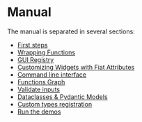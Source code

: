 Manual
======

The manual is separated in several sections:

- [First steps](manual_first.ipynb)
- [Wrapping Functions](manual_function.ipynb)
- [GUI Registry](manual_registry.ipynb)
- [Customizing Widgets with Fiat Attributes](manual_fiat_attributes.ipynb)
- [Command line interface](manual_cli.ipynb)
- [Functions Graph](manual_functions_graph.ipynb)
- [Validate inputs](manual_validation.ipynb)
- [Dataclasses & Pydantic Models](manual_dataclass_models.ipynb)
- [Custom types registration](manual_custom.ipynb)
- [Run the demos](manual_demos.ipynb)
